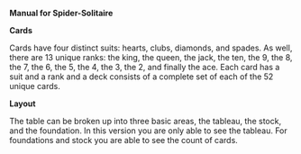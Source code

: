 **Manual for Spider-Solitaire** 

**Cards**

Cards have four distinct suits: hearts, clubs, diamonds, and spades. As well, there are 13 unique ranks: the king, the queen, the jack, the ten, the 9, the 8, the 7, the 6, the 5, the 4, the 3, the 2, and finally the ace. Each card has a suit and a rank and a deck consists of a complete set of each of the 52 unique cards.

**Layout**

The table can be broken up into three basic areas, the tableau, the stock, and the foundation. In this version you are only able to see the tableau. For foundations and stock you are able to see the count of cards.

